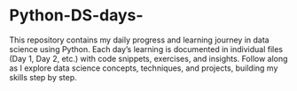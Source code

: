 # Python-DS-days-
This repository contains my daily progress and learning journey in data science using Python. Each day’s learning is documented in individual files (Day 1, Day 2, etc.) with code snippets, exercises, and insights. Follow along as I explore data science concepts, techniques, and projects, building my skills step by step.
